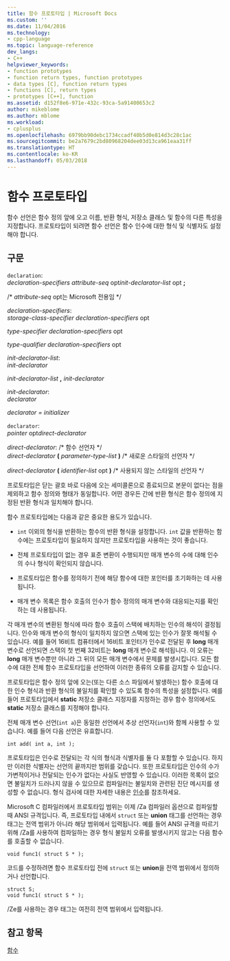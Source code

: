 ```yaml
---
title: 함수 프로토타입 | Microsoft Docs
ms.custom: ''
ms.date: 11/04/2016
ms.technology:
- cpp-language
ms.topic: language-reference
dev_langs:
- C++
helpviewer_keywords:
- function prototypes
- function return types, function prototypes
- data types [C], function return types
- functions [C], return types
- prototypes [C++], function
ms.assetid: d152f8e6-971e-432c-93ca-5a91400653c2
author: mikeblome
ms.author: mblome
ms.workload:
- cplusplus
ms.openlocfilehash: 6979bb90debc1734ccadf40b5d0e814d3c28c1ac
ms.sourcegitcommit: be2a7679c2bd80968204dee03d13ca961eaa31ff
ms.translationtype: HT
ms.contentlocale: ko-KR
ms.lasthandoff: 05/03/2018
---
```

# <a name="function-prototypes"></a>함수 프로토타입
함수 선언은 함수 정의 앞에 오고 이름, 반환 형식, 저장소 클래스 및 함수의 다른 특성을 지정합니다. 프로토타입이 되려면 함수 선언은 함수 인수에 대한 형식 및 식별자도 설정해야 합니다.  
  
## <a name="syntax"></a>구문  
 `declaration`:  
 *declaration-specifiers attribute-seq* opt*init-declarator-list* opt **;**  
  
 /\* *attribute-seq* opt는 Microsoft 전용임 */  
  
 *declaration-specifiers*:  
 *storage-class-specifier declaration-specifiers* opt  
  
 *type-specifier declaration-specifiers* opt  
  
 *type-qualifier declaration-specifiers* opt  
  
 *init-declarator-list*:  
 *init-declarator*  
  
 *init-declarator-list*  **,**  *init-declarator*  
  
 *init-declarator*:  
 *declarator*  
  
 *declarator = initializer*  
  
 `declarator`:  
 *pointer* opt*direct-declarator*  
  
 *direct-declarator*: /\* 함수 선언자 \*/  
 *direct-declarator*  **(**  *parameter-type-list*  **)**  /* 새로운 스타일의 선언자 \*/  
  
 *direct-declarator*  **(**  *identifier-list* opt **)** /* 사용되지 않는 스타일의 선언자 \*/  
  
 프로토타입은 닫는 괄호 바로 다음에 오는 세미콜론으로 종료되므로 본문이 없다는 점을 제외하고 함수 정의와 형태가 동일합니다. 어떤 경우든 간에 반환 형식은 함수 정의에 지정된 반환 형식과 일치해야 합니다.  
  
 함수 프로토타입에는 다음과 같은 중요한 용도가 있습니다.  
  
-   `int` 이외의 형식을 반환하는 함수의 반환 형식을 설정합니다. `int` 값을 반환하는 함수에는 프로토타입이 필요하지 않지만 프로토타입을 사용하는 것이 좋습니다.  
  
-   전체 프로토타입이 없는 경우 표준 변환이 수행되지만 매개 변수의 수에 대해 인수의 수나 형식이 확인되지 않습니다.  
  
-   프로토타입은 함수를 정의하기 전에 해당 함수에 대한 포인터를 초기화하는 데 사용됩니다.  
  
-   매개 변수 목록은 함수 호출의 인수가 함수 정의의 매개 변수와 대응되는지를 확인하는 데 사용됩니다.  
  
 각 매개 변수의 변환된 형식에 따라 함수 호출이 스택에 배치하는 인수의 해석이 결정됩니다. 인수와 매개 변수의 형식이 일치하지 않으면 스택에 있는 인수가 잘못 해석될 수 있습니다. 예를 들어 16비트 컴퓨터에서 16비트 포인터가 인수로 전달된 후 **long** 매개 변수로 선언되면 스택의 첫 번째 32비트는 **long** 매개 변수로 해석됩니다. 이 오류는 **long** 매개 변수뿐만 아니라 그 뒤의 모든 매개 변수에서 문제를 발생시킵니다. 모든 함수에 대한 전체 함수 프로토타입을 선언하여 이러한 종류의 오류를 감지할 수 있습니다.  
  
 프로토타입은 함수 정의 앞에 오는(또는 다른 소스 파일에서 발생하는) 함수 호출에 대한 인수 형식과 반환 형식의 불일치를 확인할 수 있도록 함수의 특성을 설정합니다. 예를 들어 프로토타입에서 **static** 저장소 클래스 지정자를 지정하는 경우 함수 정의에서도 **static** 저장소 클래스를 지정해야 합니다.  
  
 전체 매개 변수 선언(`int a`)은 동일한 선언에서 추상 선언자(`int`)와 함께 사용할 수 있습니다. 예를 들어 다음 선언은 유효합니다.  
  
```  
int add( int a, int );  
```  
  
 프로토타입은 인수로 전달되는 각 식의 형식과 식별자를 둘 다 포함할 수 있습니다. 하지만 이러한 식별자는 선언의 끝까지만 범위를 갖습니다. 또한 프로토타입은 인수의 수가 가변적이거나 전달되는 인수가 없다는 사실도 반영할 수 있습니다. 이러한 목록이 없으면 불일치가 드러나지 않을 수 있으므로 컴파일러는 불일치와 관련된 진단 메시지를 생성할 수 없습니다. 형식 검사에 대한 자세한 내용은 [인수](../c-language/arguments.md)를 참조하세요.  
  
 Microsoft C 컴파일러에서 프로토타입 범위는 이제 /Za 컴파일러 옵션으로 컴파일할 때 ANSI 규격입니다. 즉, 프로토타입 내에서 `struct` 또는 **union** 태그를 선언하는 경우 태그는 전역 범위가 아니라 해당 범위에서 입력됩니다. 예를 들어 ANSI 규격을 따르기 위해 /Za를 사용하여 컴파일하는 경우 형식 불일치 오류를 발생시키지 않고는 다음 함수를 호출할 수 없습니다.  
  
```  
void func1( struct S * );  
```  
  
 코드를 수정하려면 함수 프로토타입 전에 `struct` 또는 **union**을 전역 범위에서 정의하거나 선언합니다.  
  
```  
struct S;  
void func1( struct S * );  
```  
  
 /Ze를 사용하는 경우 태그는 여전히 전역 범위에서 입력됩니다.  
  
## <a name="see-also"></a>참고 항목  
 [함수](../c-language/functions-c.md)